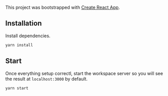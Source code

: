 This project was bootstrapped with [Create React App](https://github.com/facebook/create-react-app).

## Installation

Install dependencies.

```bash
yarn install
```

## Start

Once everything setup correctl, start the workspace server so you will see the result at `localhost:3000` by default.  

```bash
yarn start
```
